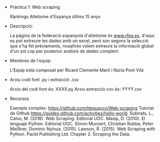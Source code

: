 - Práctica 1: Web scraping
  
  Rànkings Atletisme d'Espanya últims 15 anys

- Descripció:

  La pàgina de la federació espanyola d'atletisme és www.rfea.es, d'aquí es pot extreure les dades amb un excel, però son segons la selecció que s'ha fet prèviaments, nosaltres volem extreure la informació global d'un sol cop per posterior anàlisis de dades complert.

- Membres de l'equip:

  L'Equip està composat per Ricard Clemente Martí i Núria Pont Vilà
      
- Arxiu codi font .py i extracció .csv

  Arxiu del codi font és: XXXX.py
  Arxiu extracció csv és: YYYY.csv
  
- Recursos

  Exemple complex: https://github.com/tteguayco/Web-scraping
  Tutorial de Github https://guides.github.com/activities/hello-world.
  Subirats, L., Calvo, M. (2018). Web Scraping. Editorial UOC.
  Masip, D. (2010). El lenguaje Python. Editorial UOC.
  Simon Munzert, Christian Rubba, Peter Meißner, Dominic Nyhuis. (2015). 
  Lawson, R. (2015). Web Scraping with Python. Packt Publishing Ltd. Chapter 2. Scraping the Data.
